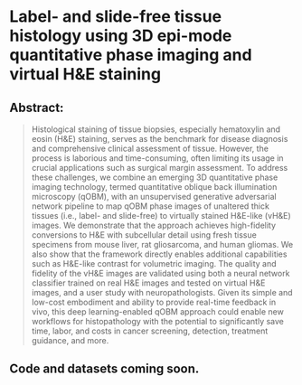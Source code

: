 # Label- and slide-free tissue histology using 3D epi-mode quantitative phase imaging and virtual H&E staining

## Abstract:
> Histological staining of tissue biopsies, especially hematoxylin and eosin (H&E) staining, serves as the benchmark for disease diagnosis and comprehensive clinical assessment of tissue. However, the process is laborious and time-consuming, often limiting its usage in crucial applications such as surgical margin assessment. To address these challenges, we combine an emerging 3D quantitative phase imaging technology, termed quantitative oblique back illumination microscopy (qOBM), with an unsupervised generative adversarial network pipeline to map qOBM phase images of unaltered thick tissues (i.e., label- and slide-free) to virtually stained H&E-like (vH&E) images. We demonstrate that the approach achieves high-fidelity conversions to H&E with subcellular detail using fresh tissue specimens from mouse liver, rat gliosarcoma, and human gliomas. We also show that the framework directly enables additional capabilities such as H&E-like contrast for volumetric imaging. The quality and fidelity of the vH&E images are validated using both a neural network classifier trained on real H&E images and tested on virtual H&E images, and a user study with neuropathologists. Given its simple and low-cost embodiment and ability to provide real-time feedback in vivo, this deep learning-enabled qOBM approach could enable new workflows for histopathology with the potential to significantly save time, labor, and costs in cancer screening, detection, treatment guidance, and more. 

## Code and datasets coming soon.
